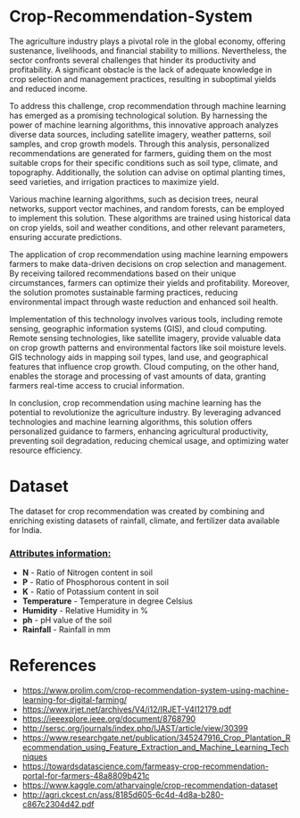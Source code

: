 # Crop-Recommendation-System

The agriculture industry plays a pivotal role in the global economy, offering sustenance, livelihoods, and financial stability to millions. Nevertheless, the sector confronts several challenges that hinder its productivity and profitability. A significant obstacle is the lack of adequate knowledge in crop selection and management practices, resulting in suboptimal yields and reduced income.

To address this challenge, crop recommendation through machine learning has emerged as a promising technological solution. By harnessing the power of machine learning algorithms, this innovative approach analyzes diverse data sources, including satellite imagery, weather patterns, soil samples, and crop growth models. Through this analysis, personalized recommendations are generated for farmers, guiding them on the most suitable crops for their specific conditions such as soil type, climate, and topography. Additionally, the solution can advise on optimal planting times, seed varieties, and irrigation practices to maximize yield.

Various machine learning algorithms, such as decision trees, neural networks, support vector machines, and random forests, can be employed to implement this solution. These algorithms are trained using historical data on crop yields, soil and weather conditions, and other relevant parameters, ensuring accurate predictions.

The application of crop recommendation using machine learning empowers farmers to make data-driven decisions on crop selection and management. By receiving tailored recommendations based on their unique circumstances, farmers can optimize their yields and profitability. Moreover, the solution promotes sustainable farming practices, reducing environmental impact through waste reduction and enhanced soil health.

Implementation of this technology involves various tools, including remote sensing, geographic information systems (GIS), and cloud computing. Remote sensing technologies, like satellite imagery, provide valuable data on crop growth patterns and environmental factors like soil moisture levels. GIS technology aids in mapping soil types, land use, and geographical features that influence crop growth. Cloud computing, on the other hand, enables the storage and processing of vast amounts of data, granting farmers real-time access to crucial information.

In conclusion, crop recommendation using machine learning has the potential to revolutionize the agriculture industry. By leveraging advanced technologies and machine learning algorithms, this solution offers personalized guidance to farmers, enhancing agricultural productivity, preventing soil degradation, reducing chemical usage, and optimizing water resource efficiency.

# Dataset

The dataset for crop recommendation was created by combining and enriching existing datasets of rainfall, climate, and fertilizer data available for India.

### [Attributes information:]()

* **N** - Ratio of Nitrogen content in soil
* **P** - Ratio of Phosphorous content in soil
* **K** - Ratio of Potassium content in soil
* **Temperature** -  Temperature in degree Celsius
* **Humidity** - Relative Humidity in %
* **ph** - pH value of the soil
* **Rainfall** - Rainfall in mm

# References
* https://www.prolim.com/crop-recommendation-system-using-machine-learning-for-digital-farming/
* https://www.irjet.net/archives/V4/i12/IRJET-V4I12179.pdf
* https://ieeexplore.ieee.org/document/8768790
* http://sersc.org/journals/index.php/IJAST/article/view/30399
* https://www.researchgate.net/publication/345247916_Crop_Plantation_Recommendation_using_Feature_Extraction_and_Machine_Learning_Techniques
* https://towardsdatascience.com/farmeasy-crop-recommendation-portal-for-farmers-48a8809b421c
* https://www.kaggle.com/atharvaingle/crop-recommendation-dataset
* http://agri.ckcest.cn/ass/8185d605-6c4d-4d8a-b280-c867c2304d42.pdf

